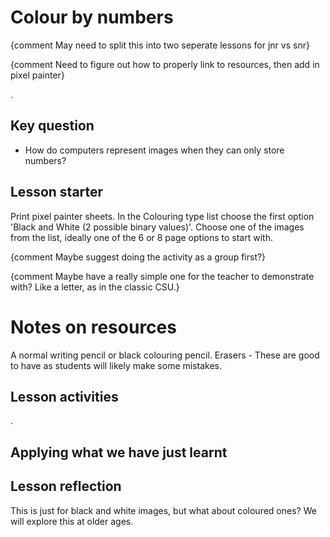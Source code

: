 # Colour by numbers

{comment May need to split this into two seperate lessons for jnr vs snr}

{comment Need to figure out how to properly link to resources, then add in pixel painter}

.

## Key question

- How do computers represent images when they can only store numbers?


## Lesson starter

Print pixel painter sheets. In the Colouring type list choose the first option 'Black and White (2 possible binary values)'.
Choose one of the images from the list, ideally one of the 6 or 8 page options to start with.

{comment Maybe suggest doing the activity as a group first?}


{comment Maybe have a really simple one for the teacher to demonstrate with? Like a letter, as in the classic CSU.}

# Notes on resources

A normal writing pencil or black colouring pencil.
Erasers - These are good to have as students will likely make some mistakes.



## Lesson activities

.




## Applying what we have just learnt




## Lesson reflection


This is just for black and white images, but what about coloured ones? We will explore this at older ages.
